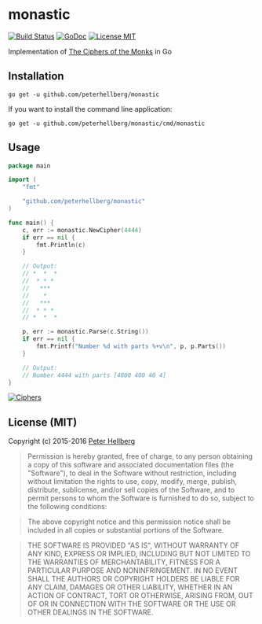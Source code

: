 # monastic

[![Build Status](https://travis-ci.org/peterhellberg/monastic.svg?branch=master)](https://travis-ci.org/peterhellberg/monastic)
[![GoDoc](https://img.shields.io/badge/godoc-reference-blue.svg?style=flat)](https://godoc.org/github.com/peterhellberg/monastic)
[![License MIT](https://img.shields.io/badge/license-MIT-lightgrey.svg?style=flat)](https://github.com/peterhellberg/monastic#license-mit)

Implementation of [The Ciphers of the Monks](https://en.wikipedia.org/wiki/The_Ciphers_of_the_Monks) in Go

## Installation

    go get -u github.com/peterhellberg/monastic

If you want to install the command line application:

    go get -u github.com/peterhellberg/monastic/cmd/monastic

## Usage

```go
package main

import (
	"fmt"

	"github.com/peterhellberg/monastic"
)

func main() {
	c, err := monastic.NewCipher(4444)
	if err == nil {
		fmt.Println(c)
	}

	// Output:
	// *  *  *
	//  * * *
	//   ***
	//    *
	//   ***
	//  * * *
	// *  *  *

	p, err := monastic.Parse(c.String())
	if err == nil {
		fmt.Printf("Number %d with parts %+v\n", p, p.Parts())
	}

	// Output:
	// Number 4444 with parts [4000 400 40 4]
}
```

[![Ciphers](http://assets.c7.se/skitch/monastic-20160715-144242.png)](http://www.davidaking.org/Ciphers.htm)

## License (MIT)

Copyright (c) 2015-2016 [Peter Hellberg](http://c7.se/)

> Permission is hereby granted, free of charge, to any person obtaining
> a copy of this software and associated documentation files (the
> "Software"), to deal in the Software without restriction, including
> without limitation the rights to use, copy, modify, merge, publish,
> distribute, sublicense, and/or sell copies of the Software, and to
> permit persons to whom the Software is furnished to do so, subject to
> the following conditions:

> The above copyright notice and this permission notice shall be
> included in all copies or substantial portions of the Software.

> THE SOFTWARE IS PROVIDED "AS IS", WITHOUT WARRANTY OF ANY KIND,
> EXPRESS OR IMPLIED, INCLUDING BUT NOT LIMITED TO THE WARRANTIES OF
> MERCHANTABILITY, FITNESS FOR A PARTICULAR PURPOSE AND
> NONINFRINGEMENT. IN NO EVENT SHALL THE AUTHORS OR COPYRIGHT HOLDERS BE
> LIABLE FOR ANY CLAIM, DAMAGES OR OTHER LIABILITY, WHETHER IN AN ACTION
> OF CONTRACT, TORT OR OTHERWISE, ARISING FROM, OUT OF OR IN CONNECTION
> WITH THE SOFTWARE OR THE USE OR OTHER DEALINGS IN THE SOFTWARE.
